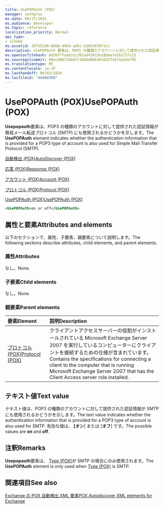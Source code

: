 ```yaml
---
title: UsePOPAuth (POX)
manager: sethgros
ms.date: 09/17/2015
ms.audience: Developer
ms.topic: reference
localization_priority: Normal
api_type:
- schema
ms.assetid: 28f552d8-6bb8-49b4-a45c-b2053670f1cc
description: UsePOPAuth 要素は、POP3 の種類のアカウントに対して提供された認証情報が簡易メール転送プロトコル (SMTP) にも使用されるかどうかを示します。
ms.openlocfilehash: 8d5bfffaab31c382ad43915e18b8a7a2b2737c21
ms.sourcegitcommit: 88ec988f2bb67c1866d06b361615f3674a24e795
ms.translationtype: MT
ms.contentlocale: ja-JP
ms.lasthandoff: 06/03/2020
ms.locfileid: "44466508"
---
```

# <a name="usepopauth-pox"></a><span data-ttu-id="f3778-103">UsePOPAuth (POX)</span><span class="sxs-lookup"><span data-stu-id="f3778-103">UsePOPAuth (POX)</span></span>

<span data-ttu-id="f3778-104">**Usepopauth**要素は、POP3 の種類のアカウントに対して提供された認証情報が簡易メール転送プロトコル (SMTP) にも使用されるかどうかを示します。</span><span class="sxs-lookup"><span data-stu-id="f3778-104">The **UsePOPAuth** element indicates whether the authentication information that is provided for a POP3 type of account is also used for Simple Mail Transfer Protocol (SMTP).</span></span> 
  
[<span data-ttu-id="f3778-105">自動検出 (POX)</span><span class="sxs-lookup"><span data-stu-id="f3778-105">AutoDiscover (POX)</span></span>](autodiscover-pox.md)
  
[<span data-ttu-id="f3778-106">応答 (POX)</span><span class="sxs-lookup"><span data-stu-id="f3778-106">Response (POX)</span></span>](response-pox.md)
  
[<span data-ttu-id="f3778-107">アカウント (POX)</span><span class="sxs-lookup"><span data-stu-id="f3778-107">Account (POX)</span></span>](account-pox.md)
  
[<span data-ttu-id="f3778-108">プロトコル (POX)</span><span class="sxs-lookup"><span data-stu-id="f3778-108">Protocol (POX)</span></span>](protocol-pox.md)
  
[<span data-ttu-id="f3778-109">UsePOPAuth (POX)</span><span class="sxs-lookup"><span data-stu-id="f3778-109">UsePOPAuth (POX)</span></span>](usepopauth-pox.md)
  
```xml
<UsePOPAuth>on or off</UsePOPAuth>
```

## <a name="attributes-and-elements"></a><span data-ttu-id="f3778-110">属性と要素</span><span class="sxs-lookup"><span data-stu-id="f3778-110">Attributes and elements</span></span>

<span data-ttu-id="f3778-111">以下のセクションで、属性、子要素、親要素について説明します。</span><span class="sxs-lookup"><span data-stu-id="f3778-111">The following sections describe attributes, child elements, and parent elements.</span></span>
  
### <a name="attributes"></a><span data-ttu-id="f3778-112">属性</span><span class="sxs-lookup"><span data-stu-id="f3778-112">Attributes</span></span>

<span data-ttu-id="f3778-113">なし。</span><span class="sxs-lookup"><span data-stu-id="f3778-113">None.</span></span>
  
### <a name="child-elements"></a><span data-ttu-id="f3778-114">子要素</span><span class="sxs-lookup"><span data-stu-id="f3778-114">Child elements</span></span>

<span data-ttu-id="f3778-115">なし。</span><span class="sxs-lookup"><span data-stu-id="f3778-115">None.</span></span>
  
### <a name="parent-elements"></a><span data-ttu-id="f3778-116">親要素</span><span class="sxs-lookup"><span data-stu-id="f3778-116">Parent elements</span></span>

|<span data-ttu-id="f3778-117">**要素**</span><span class="sxs-lookup"><span data-stu-id="f3778-117">**Element**</span></span>|<span data-ttu-id="f3778-118">**説明**</span><span class="sxs-lookup"><span data-stu-id="f3778-118">**Description**</span></span>|
|:-----|:-----|
|[<span data-ttu-id="f3778-119">プロトコル (POX)</span><span class="sxs-lookup"><span data-stu-id="f3778-119">Protocol (POX)</span></span>](protocol-pox.md) <br/> |<span data-ttu-id="f3778-120">クライアントアクセスサーバーの役割がインストールされている Microsoft Exchange Server 2007 を実行しているコンピューターにクライアントを接続するための仕様が含まれています。</span><span class="sxs-lookup"><span data-stu-id="f3778-120">Contains the specifications for connecting a client to the computer that is running Microsoft Exchange Server 2007 that has the Client Access server role installed.</span></span>  <br/> |
   
## <a name="text-value"></a><span data-ttu-id="f3778-121">テキスト値</span><span class="sxs-lookup"><span data-stu-id="f3778-121">Text value</span></span>

<span data-ttu-id="f3778-122">テキスト値は、POP3 の種類のアカウントに対して提供された認証情報が SMTP にも使用されるかどうかを示します。</span><span class="sxs-lookup"><span data-stu-id="f3778-122">The text value indicates whether the authentication information that is provided for a POP3 type of account is also used for SMTP.</span></span> <span data-ttu-id="f3778-123">有効な値は、 **[オン**] または [**オフ**] です。</span><span class="sxs-lookup"><span data-stu-id="f3778-123">The possible values are **on** and **off**.</span></span>
  
## <a name="remarks"></a><span data-ttu-id="f3778-124">注釈</span><span class="sxs-lookup"><span data-stu-id="f3778-124">Remarks</span></span>

<span data-ttu-id="f3778-125">**Usepopauth**要素は、 [Type (POX)](type-pox.md)が SMTP の場合にのみ使用されます。</span><span class="sxs-lookup"><span data-stu-id="f3778-125">The **UsePOPAuth** element is only used when [Type (POX)](type-pox.md) is SMTP.</span></span> 
  
## <a name="see-also"></a><span data-ttu-id="f3778-126">関連項目</span><span class="sxs-lookup"><span data-stu-id="f3778-126">See also</span></span>



[<span data-ttu-id="f3778-127">Exchange の POX 自動検出 XML 要素</span><span class="sxs-lookup"><span data-stu-id="f3778-127">POX Autodiscover XML elements for Exchange</span></span>](pox-autodiscover-xml-elements-for-exchange.md)

